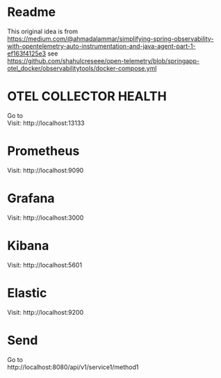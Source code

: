 # Readme

This original idea is from  
https://medium.com/@ahmadalammar/simplifying-spring-observability-with-opentelemetry-auto-instrumentation-and-java-agent-part-1-ef163f4125e3
see  
https://github.com/shahulcreseee/open-telemetry/blob/springapp-otel_docker/observabilitytools/docker-compose.yml

# OTEL COLLECTOR HEALTH

Go to  
Visit:  http://localhost:13133

# Prometheus

Visit:  http://localhost:9090

# Grafana

Visit:  http://localhost:3000

# Kibana

Visit:  http://localhost:5601

# Elastic

Visit:  http://localhost:9200


# Send

Go to   
http://localhost:8080/api/v1/service1/method1


